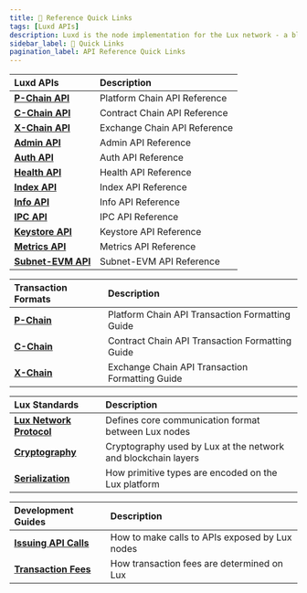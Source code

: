 ```yaml
---
title: 🔗 Reference Quick Links
tags: [Luxd APIs]
description: Luxd is the node implementation for the Lux network - a blockchain platform with high throughput and blazing fast transactions. This page is overview of the APIs associated with Luxd.
sidebar_label: 🔗 Quick Links
pagination_label: API Reference Quick Links
---
```


| Luxd APIs       | Description  |
| :------------------------------------------------- | :-------------------------------------------------------------------------------------------------------------------------------------------------- |
| [**P-Chain API**](/reference/luxd/p-chain/api.md)      | Platform Chain API Reference |
| [**C-Chain API**](/reference/luxd/c-chain/api.md)      | Contract Chain API Reference |
| [**X-Chain API**](/reference/luxd/x-chain/api.md)      | Exchange Chain API Reference |
| [**Admin API**](/reference/luxd/admin-api.md)      | Admin API Reference |
| [**Auth API**](/reference/luxd/auth-api.md)      | Auth API Reference |
| [**Health API**](/reference/luxd/health-api.md)      | Health API Reference |
| [**Index API**](/reference/luxd/index-api.md)      | Index API Reference |
| [**Info API**](/reference/luxd/info-api.md)      | Info API Reference |
| [**IPC API**](/reference/luxd/ipc-api.md)      | IPC API Reference |
| [**Keystore API**](/reference/luxd/keystore-api.md)      | Keystore API Reference |
| [**Metrics API**](/reference/luxd/metrics-api.md)      | Metrics API Reference |
| [**Subnet-EVM API**](/reference/subnet-evm/api.md)      | Subnet-EVM API Reference |

| Transaction Formats      | Description  |
| :------------------------------------------------- | :-------------------------------------------------------------------------------------------------------------------------------------------------- |
| [**P-Chain**](/reference/luxd/p-chain/txn-format.md)      | Platform Chain API Transaction Formatting Guide |
| [**C-Chain**](/reference/luxd/c-chain/txn-format.md)      | Contract Chain API Transaction Formatting Guide |
| [**X-Chain**](/reference/luxd/x-chain/txn-format.md)      | Exchange Chain API Transaction Formatting Guide |

| Lux Standards      | Description  |
| :------------------------------------------------- | :-------------------------------------------------------------------------------------------------------------------------------------------------- |
| [**Lux Network Protocol**](/reference/standards/network-protocol.md)      | Defines core communication format between Lux nodes |
| [**Cryptography**](/reference/standards/cryptographic-primitives.md)      | Cryptography used by Lux at the network and blockchain layers |
| [**Serialization**](/reference/standards/serialization-primitives.md)      | How primitive types are encoded on the Lux platform |

| Development Guides      | Description  |
| :------------------------------------------------- | :-------------------------------------------------------------------------------------------------------------------------------------------------- |
| [**Issuing API Calls**](/reference/standards/guides/issuing-api-calls.md)      | How to make calls to APIs exposed by Lux nodes |
| [**Transaction Fees**](/reference/standards/guides/txn-fees.md)      | How transaction fees are determined on Lux |
